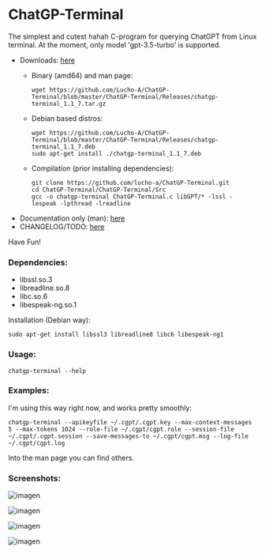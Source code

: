 # ChatGP-Terminal
<p align=justify>
The simplest and cutest hahah C-program for querying ChatGPT from Linux terminal. At the moment, only model 'gpt-3.5-turbo' is supported.
</p>
<ul>
<li> Downloads: <a href="https://github.com/Lucho-A/ChatGP-Terminal/tree/master/ChatGP-Terminal/Releases">here</a></li>
  <ul>
  <li>Binary (amd64) and man page:</li>
          
  ```
  wget https://github.com/Lucho-A/ChatGP-Terminal/blob/master/ChatGP-Terminal/Releases/chatgp-terminal_1.1_7.tar.gz
  ```
  <li>Debian based distros:</li>

  ```
  wget https://github.com/Lucho-A/ChatGP-Terminal/blob/master/ChatGP-Terminal/Releases/chatgp-terminal_1.1_7.deb
  sudo apt-get install ./chatgp-terminal_1.1_7.deb
  ```
  <li>Compilation (prior installing dependencies):</li>
  
  ```
  git clone https://github.com/lucho-a/ChatGP-Terminal.git
  cd ChatGP-Terminal/ChatGP-Terminal/Src
  gcc -o chatgp-terminal ChatGP-Terminal.c libGPT/* -lssl -lespeak -lpthread -lreadline
  ```
  </ul>  
<li> Documentation only (man): <a href="https://github.com/Lucho-A/ChatGP-Terminal/blob/master/ChatGP-Terminal/Releases/chatgp-terminal.1.gz">here</a></li>
<li> CHANGELOG/TODO: <a href="https://github.com/Lucho-A/ChatGP-Terminal/blob/master/ChatGP-Terminal/Releases/CHANGELOG.md">here</a></li>
</ul>

Have Fun!

### Dependencies:
<ul>
  <li>libssl.so.3</li>
  <li>libreadline.so.8</li>
  <li>libc.so.6</li>
  <li>libespeak-ng.so.1</li>
</ul>

Installation (Debian way):

```
sudo apt-get install libssl3 libreadline8 libc6 libespeak-ng1
```

### Usage:

```
chatgp-terminal --help
```

### Examples:

I'm using this way right now, and works pretty smoothly:

```
chatgp-terminal --apikeyfile ~/.cgpt/.cgpt.key --max-context-messages 5 --max-tokens 1024 --role-file ~/.cgpt/cgpt.role --session-file ~/.cgpt/.cgpt.session --save-messages-to ~/.cgpt/cgpt.msg --log-file ~/.cgpt/cgpt.log
```

Into the man page you can find others.

### Screenshots:

![imagen](https://github.com/Lucho-A/ChatGP-Terminal/assets/40904281/721de418-ebee-47f4-b64a-29df0d538de2)

![imagen](https://github.com/Lucho-A/ChatGP-Terminal/assets/40904281/d73bcd03-1108-4e3b-9e99-2517c41db5da)

![imagen](https://github.com/Lucho-A/ChatGP-Terminal/assets/40904281/06eafc60-b6dc-4b4c-95ac-8d353b0317cf)

![imagen](https://github.com/Lucho-A/ChatGP-Terminal/assets/40904281/b48aed4c-4dee-4574-aca7-dbc2e0246ba1)
